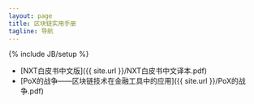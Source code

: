 ```yaml
---
layout: page
title: 区块链实用手册
tagline: 导航
---
```

{% include JB/setup %}

* [NXT白皮书中文版]({{ site.url }}/NXT白皮书中文译本.pdf)
* [PoX的战争——区块链技术在金融工具中的应用]({{ site.url }}/PoX的战争.pdf)

